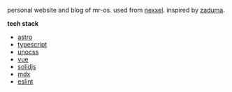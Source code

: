 personal website and blog of mr-os.
used from [nexxel](https://github.com/nexxeln/nexxel.dev).
inspired by [zaduma](https://github.com/hasparus/zaduma).

**tech stack**

- [astro](https://astro.build)
- [typescript](https://typescriptlang.org)
- [unocss](https://unocss.dev)
- [vue](https://vuejs.org)
- [solidjs](https://solidjs.com)
- [mdx](https://mdxjs.com)
- [eslint](https://eslint.org/)
